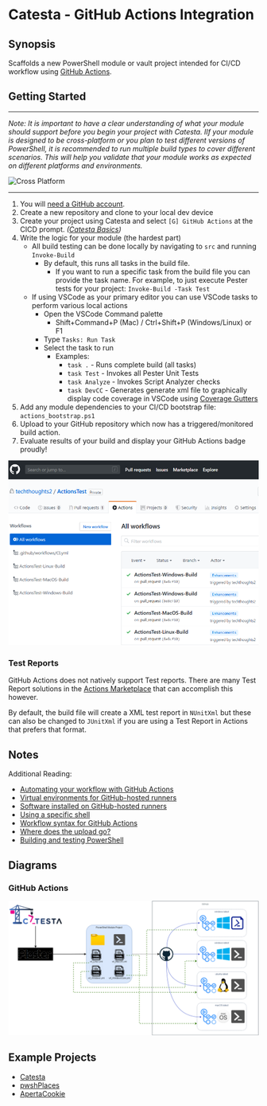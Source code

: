# Catesta - GitHub Actions Integration

## Synopsis

Scaffolds a new PowerShell module or vault project intended for CI/CD workflow using [GitHub Actions](https://help.github.com/actions).

## Getting Started

-------------------

*Note: It is important to have a clear understanding of what your module should support before you begin your project with Catesta. IIf your module is designed to be cross-platform or you plan to test different versions of PowerShell, it is recommended to run multiple build types to cover different scenarios. This will help you validate that your module works as expected on different platforms and environments.*

![Cross Platform](https://img.shields.io/badge/Builds-Windows%20PowerShell%20%7C%20Windows%20pwsh%20%7C%20Linux%20%7C%20MacOS-lightgrey)

-------------------

1. You will [need a GitHub account](https://github.com/join).
1. Create a new repository and clone to your local dev device
1. Create your project using Catesta and select `[G] GitHub Actions` at the CICD prompt. *([Catesta Basics](../Catesta-Basics.md))*
1. Write the logic for your module (the hardest part)
    * All build testing can be done locally by navigating to `src` and running `Invoke-Build`
        * By default, this runs all tasks in the build file.
            * If you want to run a specific task from the build file you can provide the task name. For example, to just execute Pester tests for your project: `Invoke-Build -Task Test`
    * If using VSCode as your primary editor you can use VSCode tasks to perform various local actions
        * Open the VSCode Command palette
            * Shift+Command+P (Mac) / Ctrl+Shift+P (Windows/Linux) or F1
        * Type `Tasks: Run Task`
        * Select the task to run
            * Examples:
                * `task .` - Runs complete build (all tasks)
                * `task Test` - Invokes all Pester Unit Tests
                * `task Analyze` - Invokes Script Analyzer checks
                * `task DevCC` - Generates generate xml file to graphically display code coverage in VSCode using [Coverage Gutters](https://marketplace.visualstudio.com/items?itemName=ryanluker.vscode-coverage-gutters)
1. Add any module dependencies to your CI/CD bootstrap file: `actions_bootstrap.ps1`
1. Upload to your GitHub repository which now has a triggered/monitored build action.
1. Evaluate results of your build and display your GitHub Actions badge proudly!

![GitHub Actions project created by Catesta](../assets/GHActions/github_actions.PNG)

### Test Reports

GitHub Actions does not natively support Test reports. There are many Test Report solutions in the [Actions Marketplace](https://github.com/marketplace?type=actions) that can accomplish this however.

By default, the build file will create a XML test report in `NUnitXml` but these can also be changed to `JUnitXml` if you are using a Test Report in Actions that prefers that format.

## Notes

Additional Reading:

* [Automating your workflow with GitHub Actions](https://help.github.com/en/actions/automating-your-workflow-with-github-actions)
* [Virtual environments for GitHub-hosted runners](https://help.github.com/en/actions/automating-your-workflow-with-github-actions/virtual-environments-for-github-hosted-runners)
* [Software installed on GitHub-hosted runners](https://help.github.com/en/actions/automating-your-workflow-with-github-actions/software-installed-on-github-hosted-runners)
* [Using a specific shell](https://help.github.com/en/actions/automating-your-workflow-with-github-actions/workflow-syntax-for-github-actions#using-a-specific-shell)
* [Workflow syntax for GitHub Actions](https://help.github.com/en/actions/automating-your-workflow-with-github-actions/workflow-syntax-for-github-actions)
* [Where does the upload go?](https://docs.github.com/en/actions/automating-builds-and-tests/building-and-testing-powershell)
* [Building and testing PowerShell](https://github.com/actions/upload-artifact#where-does-the-upload-go)

## Diagrams

### GitHub Actions

![Catesta PowerShell GitHub Actions Diagram](../assets/GHActions/catesta_github_actions_diagram.png)

## Example Projects

* [Catesta](https://github.com/techthoughts2/Catesta)
* [pwshPlaces](https://github.com/techthoughts2/pwshPlaces)
* [ApertaCookie](https://github.com/techthoughts2/ApertaCookie)
